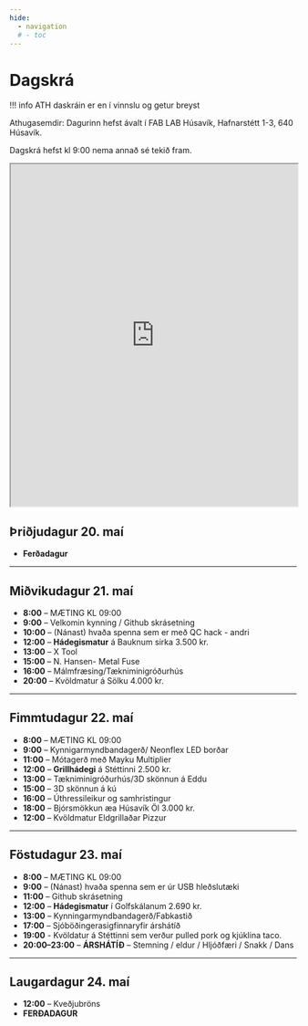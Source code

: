 ```yaml
---
hide:
  - navigation
  # - toc
---
```


# Dagskrá

!!! info
    ATH daskráin er en í vinnslu og getur breyst

Athugasemdir: Dagurinn hefst ávalt í FAB LAB Húsavík, Hafnarstétt 1-3, 640 Húsavík.

Dagskrá hefst kl 9:00 nema annað sé tekið fram.


<iframe src="https://docs.google.com/spreadsheets/d/e/2PACX-1vSAcbOqLwPlMsnmVpAHnx_H6152o-_fYM2HJTWTNYLoTO9t5PtoChUi461xgSawQVxvJeZDbHen6O9m/pubhtml?widget=true&amp;headers=false" width="100%" height="600"></iframe>


## Þriðjudagur 20. maí
- **Ferðadagur**

---

## Miðvikudagur 21. maí
- **8:00** – MÆTING KL 09:00
- **9:00** – Velkomin kynning / Github skrásetning 
- **10:00** – (Nánast) hvaða spenna sem er með QC hack  - andri
- **12:00** – **Hádegismatur** á Bauknum sirka 3.500 kr.  
- **13:00** – X Tool  
- **15:00** – N. Hansen- Metal Fuse
- **16:00** – Málmfræsing/Tækniminigróðurhús  
- **20:00** – Kvöldmatur á Sölku 4.000 kr. 

---

## Fimmtudagur 22. maí
- **8:00** – MÆTING KL 09:00
- **9:00** – Kynnigarmyndbandagerð/ Neonflex LED borðar 
- **11:00** – Mótagerð með Mayku Multiplier  
- **12:00** – **Grillhádegi** á Stéttinni 2.500 kr.  
- **13:00** – Tækniminigróðurhús/3D skönnun á Eddu
- **15:00** – 3D skönnun á kú   
- **16:00** – Úthressileikur og samhristingur 
- **18:00** – Bjórsmökkun æa Húsavík Öl 3.000 kr.
- **12:00** – Kvöldmatur Eldgrillaðar Pizzur

---

## Föstudagur 23. maí
- **8:00** – MÆTING KL 09:00  
- **9:00** – (Nánast) hvaða spenna sem er úr USB hleðslutæki  
- **11:00** – Github skrásetning  
- **12:00** – **Hádegismatur** í Golfskálanum 2.690 kr.  
- **13:00** – Kynningarmyndbandagerð/Fabkastið
- **17:00** – Sjóböðingera­sigfinnar­yfir árshátíð 
- **19:00** - Kvöldatur á Stéttinni sem verður pulled pork og kjúklina taco. 
- **20:00–23:00** – **ÁRSHÁTÍÐ** – Stemning / eldur / Hljóðfæri / Snakk / Dans

---

## Laugardagur 24. maí
- **12:00** – Kveðjubröns
- **FERÐADAGUR**

